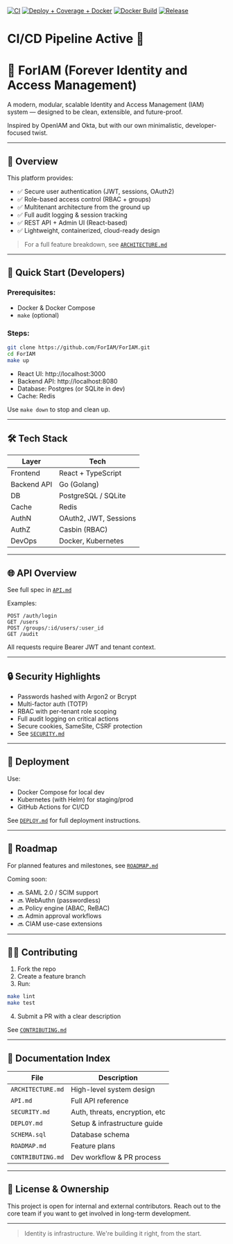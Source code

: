 [![CI](https://github.com/njvanas/ForIAM/actions/workflows/ci.yml/badge.svg)](https://github.com/njvanas/ForIAM/actions/workflows/ci.yml)
[![Deploy + Coverage + Docker](https://github.com/njvanas/ForIAM/actions/workflows/deploy.yml/badge.svg)](https://github.com/njvanas/ForIAM/actions/workflows/deploy.yml)
[![Docker Build](https://github.com/njvanas/ForIAM/actions/workflows/docker-build.yml/badge.svg)](https://github.com/njvanas/ForIAM/actions/workflows/docker-build.yml)
[![Release](https://github.com/njvanas/ForIAM/actions/workflows/release.yml/badge.svg)](https://github.com/njvanas/ForIAM/actions/workflows/release.yml)

# CI/CD Pipeline Active 🚀

# 🔐 ForIAM (Forever Identity and Access Management)

A modern, modular, scalable Identity and Access Management (IAM) system — designed to be clean, extensible, and future-proof.

Inspired by OpenIAM and Okta, but with our own minimalistic, developer-focused twist.

---

## 📌 Overview

This platform provides:
- ✅ Secure user authentication (JWT, sessions, OAuth2)
- ✅ Role-based access control (RBAC + groups)
- ✅ Multitenant architecture from the ground up
- ✅ Full audit logging & session tracking
- ✅ REST API + Admin UI (React-based)
- ✅ Lightweight, containerized, cloud-ready design

> For a full feature breakdown, see [`ARCHITECTURE.md`](./docs/ARCHITECTURE.md)

---

## 🚀 Quick Start (Developers)

### Prerequisites:
- Docker & Docker Compose
- `make` (optional)

### Steps:
```bash
git clone https://github.com/ForIAM/ForIAM.git
cd ForIAM
make up
```

- React UI: http://localhost:3000  
- Backend API: http://localhost:8080  
- Database: Postgres (or SQLite in dev)  
- Cache: Redis  

Use `make down` to stop and clean up.

---

## 🛠️ Tech Stack

| Layer        | Tech                  |
|--------------|------------------------|
| Frontend     | React + TypeScript     |
| Backend API  | Go (Golang)            |
| DB           | PostgreSQL / SQLite    |
| Cache        | Redis                  |
| AuthN        | OAuth2, JWT, Sessions  |
| AuthZ        | Casbin (RBAC)          |
| DevOps       | Docker, Kubernetes     |

---

## 🌐 API Overview

See full spec in [`API.md`](./docs/API.md)

Examples:
```http
POST /auth/login
GET /users
POST /groups/:id/users/:user_id
GET /audit
```

All requests require Bearer JWT and tenant context.

---

## 🔒 Security Highlights

- Passwords hashed with Argon2 or Bcrypt
- Multi-factor auth (TOTP)
- RBAC with per-tenant role scoping
- Full audit logging on critical actions
- Secure cookies, SameSite, CSRF protection
- See [`SECURITY.md`](./docs/SECURITY.md)

---

## 🚚 Deployment

Use:
- Docker Compose for local dev
- Kubernetes (with Helm) for staging/prod
- GitHub Actions for CI/CD

See [`DEPLOY.md`](./docs/DEPLOY.md) for full deployment instructions.

---

## 📆 Roadmap

For planned features and milestones, see [`ROADMAP.md`](./docs/ROADMAP.md)

Coming soon:
- 🔜 SAML 2.0 / SCIM support
- 🔜 WebAuthn (passwordless)
- 🔜 Policy engine (ABAC, ReBAC)
- 🔜 Admin approval workflows
- 🔜 CIAM use-case extensions

---

## 🧑‍💻 Contributing

1. Fork the repo
2. Create a feature branch
3. Run:
```bash
make lint
make test
```
4. Submit a PR with a clear description

See [`CONTRIBUTING.md`](./docs/CONTRIBUTING.md)

---

## 📁 Documentation Index

| File                 | Description                        |
|----------------------|------------------------------------|
| `ARCHITECTURE.md`    | High-level system design           |
| `API.md`             | Full API reference                 |
| `SECURITY.md`        | Auth, threats, encryption, etc     |
| `DEPLOY.md`          | Setup & infrastructure guide       |
| `SCHEMA.sql`         | Database schema                    |
| `ROADMAP.md`         | Feature plans                      |
| `CONTRIBUTING.md`    | Dev workflow & PR process          |

---

## 🧠 License & Ownership

This project is open for internal and external contributors. Reach out to the core team if you want to get involved in long-term development.

---

> Identity is infrastructure. We're building it right, from the start.

